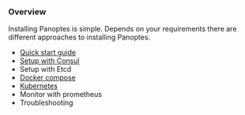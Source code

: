 
### Overview

Installing Panoptes is simple. Depends on your requirements there are different approaches to installing Panoptes.  

- [Quick start guide](quick_start.md)
- [Setup with Consul](consul.md)
- Setup with Etcd
- [Docker compose](demo_consul_shards.md) 
- [Kubernetes](k8s.md)
- Monitor with prometheus
- Troubleshooting 